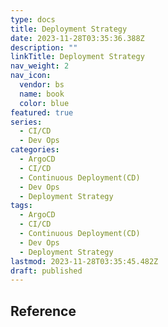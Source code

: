 ```yaml
---
type: docs
title: Deployment Strategy
date: 2023-11-28T03:35:36.388Z
description: ""
linkTitle: Deployment Strategy
nav_weight: 2
nav_icon:
  vendor: bs
  name: book
  color: blue
featured: true
series:
  - CI/CD
  - Dev Ops
categories:
  - ArgoCD
  - CI/CD
  - Continuous Deployment(CD)
  - Dev Ops
  - Deployment Strategy
tags:
  - ArgoCD
  - CI/CD
  - Continuous Deployment(CD)
  - Dev Ops
  - Deployment Strategy
lastmod: 2023-11-28T03:35:45.482Z
draft: published
---
```


## Reference
